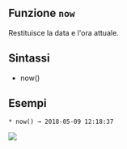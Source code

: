 ## Funzione `now`

Restituisce la data e l'ora attuale.

## Sintassi

* now()

## Esempi
```
* now() → 2018-05-09 12:18:37
```

![](/img/data_e_ora/now1.png)